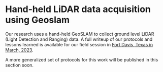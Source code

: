 # Hand-held LiDAR data acquisition using Geoslam

Our research uses a hand-held GeoSLAM to collect ground level LiDAR (Light Detection and Ranging) data.  A full writeup of our protocols and lessons learned is available for our field session in [Fort Davis, Texas in March, 2023](../field-sessions/fort-davis-march-23/lidar.md).


A more generalized set of protocols for this work will be published in this section soon.